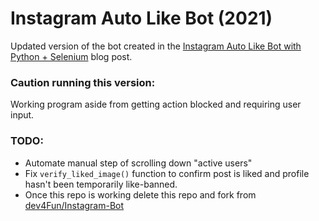 # Instagram Auto Like Bot (2021)

Updated version of the bot created in the [Instagram Auto Like Bot with Python + Selenium](https://medium.com/@maxAvdyushkin/instagram-auto-like-bot-with-python-selenium-539b21d3212b) blog post.

### Caution running this version:
  Working program aside from getting action blocked and requiring user input.

### TODO: 
- Automate manual step of scrolling down "active users"
- Fix `verify_liked_image()` function to confirm post is liked and profile hasn't been temporarily like-banned.
- Once this repo is working delete this repo and fork from [dev4Fun/Instagram-Bot](https://github.com/dev4Fun/Instagram-Bot) 